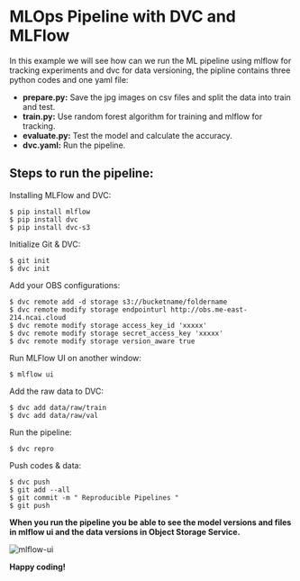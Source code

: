 # MLOps Pipeline with DVC and MLFlow

In this example we will see how can we run the ML pipeline using mlflow for tracking experiments and dvc for data versioning, the pipline contains three python codes and one yaml file:
- **prepare.py:** Save the jpg images on csv files and split the data into train and test.
- **train.py:** Use random forest algorithm for training and mlflow for tracking.
- **evaluate.py:** Test the model and calculate the accuracy.
- **dvc.yaml:** Run the pipeline.

## Steps to run the pipeline: 

Installing MLFlow and DVC:
```console
$ pip install mlflow
$ pip install dvc
$ pip install dvc-s3
```
Initialize Git & DVC:
```console
$ git init
$ dvc init
```
Add your OBS configurations:
```console
$ dvc remote add -d storage s3://bucketname/foldername
$ dvc remote modify storage endpointurl http://obs.me-east-214.ncai.cloud
$ dvc remote modify storage access_key_id 'xxxxx'
$ dvc remote modify storage secret_access_key 'xxxxx'
$ dvc remote modify storage version_aware true
```
Run MLFlow UI on another window:
```console
$ mlflow ui
```
Add the raw data to DVC:
```console
$ dvc add data/raw/train
$ dvc add data/raw/val
```
Run the pipeline:
```console
$ dvc repro 
```
Push codes & data:
```console
$ dvc push
$ git add --all
$ git commit -m " Reproducible Pipelines "
$ git push
```
**When you run the pipeline you be able to see the model versions and files in mlflow ui and the data versions in Object Storage Service.**

![mlflow-ui](https://github.ncai.cloud/Malyami/mlflow-dvc/blob/random_forest/mlflow-ui.png?raw=true)

**Happy coding!**
